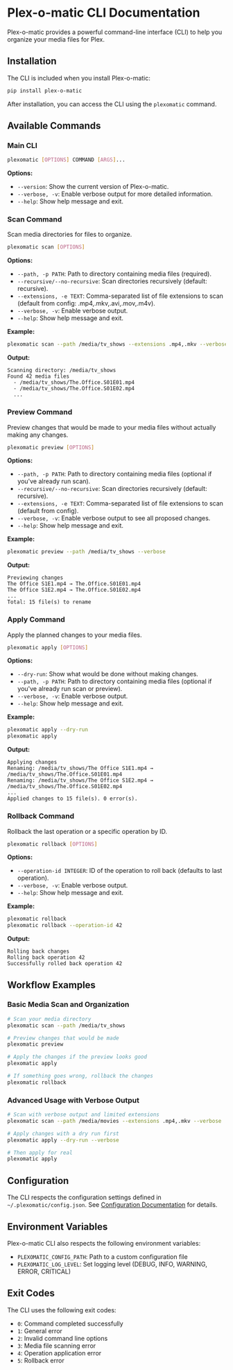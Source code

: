 # Plex-o-matic CLI Documentation

Plex-o-matic provides a powerful command-line interface (CLI) to help you organize your media files for Plex.

## Installation

The CLI is included when you install Plex-o-matic:

```bash
pip install plex-o-matic
```

After installation, you can access the CLI using the `plexomatic` command.

## Available Commands

### Main CLI

```bash
plexomatic [OPTIONS] COMMAND [ARGS]...
```

**Options:**
- `--version`: Show the current version of Plex-o-matic.
- `--verbose, -v`: Enable verbose output for more detailed information.
- `--help`: Show help message and exit.

### Scan Command

Scan media directories for files to organize.

```bash
plexomatic scan [OPTIONS]
```

**Options:**
- `--path, -p PATH`: Path to directory containing media files (required).
- `--recursive/--no-recursive`: Scan directories recursively (default: recursive).
- `--extensions, -e TEXT`: Comma-separated list of file extensions to scan (default from config: .mp4,.mkv,.avi,.mov,.m4v).
- `--verbose, -v`: Enable verbose output.
- `--help`: Show help message and exit.

**Example:**
```bash
plexomatic scan --path /media/tv_shows --extensions .mp4,.mkv --verbose
```

**Output:**
```
Scanning directory: /media/tv_shows
Found 42 media files
  - /media/tv_shows/The.Office.S01E01.mp4
  - /media/tv_shows/The.Office.S01E02.mp4
  ...
```

### Preview Command

Preview changes that would be made to your media files without actually making any changes.

```bash
plexomatic preview [OPTIONS]
```

**Options:**
- `--path, -p PATH`: Path to directory containing media files (optional if you've already run scan).
- `--recursive/--no-recursive`: Scan directories recursively (default: recursive).
- `--extensions, -e TEXT`: Comma-separated list of file extensions to scan (default from config).
- `--verbose, -v`: Enable verbose output to see all proposed changes.
- `--help`: Show help message and exit.

**Example:**
```bash
plexomatic preview --path /media/tv_shows --verbose
```

**Output:**
```
Previewing changes
The Office S1E1.mp4 → The.Office.S01E01.mp4
The Office S1E2.mp4 → The.Office.S01E02.mp4
...
Total: 15 file(s) to rename
```

### Apply Command

Apply the planned changes to your media files.

```bash
plexomatic apply [OPTIONS]
```

**Options:**
- `--dry-run`: Show what would be done without making changes.
- `--path, -p PATH`: Path to directory containing media files (optional if you've already run scan or preview).
- `--verbose, -v`: Enable verbose output.
- `--help`: Show help message and exit.

**Example:**
```bash
plexomatic apply --dry-run
plexomatic apply
```

**Output:**
```
Applying changes
Renaming: /media/tv_shows/The Office S1E1.mp4 → /media/tv_shows/The.Office.S01E01.mp4
Renaming: /media/tv_shows/The Office S1E2.mp4 → /media/tv_shows/The.Office.S01E02.mp4
...
Applied changes to 15 file(s). 0 error(s).
```

### Rollback Command

Rollback the last operation or a specific operation by ID.

```bash
plexomatic rollback [OPTIONS]
```

**Options:**
- `--operation-id INTEGER`: ID of the operation to roll back (defaults to last operation).
- `--verbose, -v`: Enable verbose output.
- `--help`: Show help message and exit.

**Example:**
```bash
plexomatic rollback
plexomatic rollback --operation-id 42
```

**Output:**
```
Rolling back changes
Rolling back operation 42
Successfully rolled back operation 42
```

## Workflow Examples

### Basic Media Scan and Organization

```bash
# Scan your media directory
plexomatic scan --path /media/tv_shows

# Preview changes that would be made
plexomatic preview

# Apply the changes if the preview looks good
plexomatic apply

# If something goes wrong, rollback the changes
plexomatic rollback
```

### Advanced Usage with Verbose Output

```bash
# Scan with verbose output and limited extensions
plexomatic scan --path /media/movies --extensions .mp4,.mkv --verbose

# Apply changes with a dry run first
plexomatic apply --dry-run --verbose

# Then apply for real
plexomatic apply
```

## Configuration

The CLI respects the configuration settings defined in `~/.plexomatic/config.json`. See [Configuration Documentation](../configuration/README.md) for details.

## Environment Variables

Plex-o-matic CLI also respects the following environment variables:

- `PLEXOMATIC_CONFIG_PATH`: Path to a custom configuration file
- `PLEXOMATIC_LOG_LEVEL`: Set logging level (DEBUG, INFO, WARNING, ERROR, CRITICAL)

## Exit Codes

The CLI uses the following exit codes:

- `0`: Command completed successfully
- `1`: General error
- `2`: Invalid command line options
- `3`: Media file scanning error
- `4`: Operation application error
- `5`: Rollback error 
